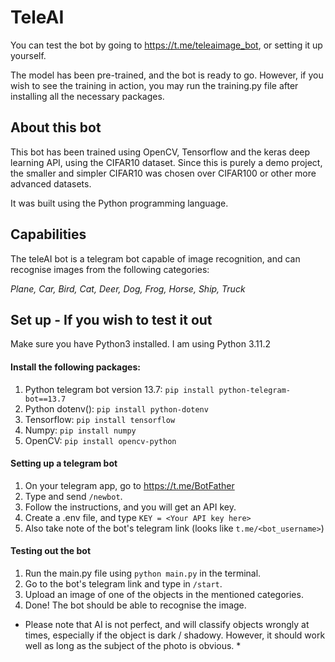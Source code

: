 # TeleAI
You can test the bot by going to https://t.me/teleaimage_bot, or setting it up yourself. 

The model has been pre-trained, and the bot is ready to go. However, if you wish to see the training in action, you may run the training.py file after installing all the necessary packages.

## About this bot
This bot has been trained using OpenCV, Tensorflow and the keras deep learning API, using the CIFAR10 dataset. Since this is purely a demo project, the smaller and simpler CIFAR10 was chosen over CIFAR100 or other more advanced datasets.

It was built using the Python programming language.

## Capabilities
The teleAI bot is a telegram bot capable of image recognition, and can recognise images from the following categories:

*Plane, 
Car,
Bird,
Cat,
Deer,
Dog,
Frog,
Horse,
Ship,
Truck*

## Set up - If you wish to test it out
Make sure you have Python3 installed. I am using Python 3.11.2

#### Install the following packages:
1. Python telegram bot version 13.7: `pip install python-telegram-bot==13.7`
2. Python dotenv(): `pip install python-dotenv`
3. Tensorflow: `pip install tensorflow`
4. Numpy: `pip install numpy`
5. OpenCV: `pip install opencv-python`

#### Setting up a telegram bot
1. On your telegram app, go to https://t.me/BotFather
2. Type and send `/newbot`.
3. Follow the instructions, and you will get an API key.
4. Create a .env file, and type `KEY = <Your API key here>`
5. Also take note of the bot's telegram link (looks like `t.me/<bot_username>`)

#### Testing out the bot
1. Run the main.py file using `python main.py` in the terminal.
2. Go to the bot's telegram link and type in `/start`.
3. Upload an image of one of the objects in the mentioned categories.
4. Done! The bot should be able to recognise the image.


* Please note that AI is not perfect, and will classify objects wrongly at times, especially if the object is dark / shadowy. However, it should work well as long as the subject of the photo is obvious. *
